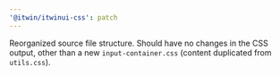 ```yaml
---
'@itwin/itwinui-css': patch
---
```


Reorganized source file structure. Should have no changes in the CSS output, other than a new `input-container.css` (content duplicated from `utils.css`).
